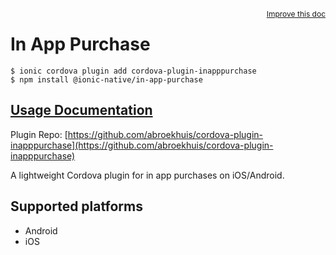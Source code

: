 <a style="float:right;font-size:12px;" href="http://github.com/ionic-team/ionic-native/edit/master/src/@ionic-native/plugins/in-app-purchase/index.ts#L1">
  Improve this doc
</a>

# In App Purchase

```
$ ionic cordova plugin add cordova-plugin-inapppurchase
$ npm install @ionic-native/in-app-purchase
```

## [Usage Documentation](https://ionicframework.com/docs/native/in-app-purchase/)

Plugin Repo: [https://github.com/abroekhuis/cordova-plugin-inapppurchase](https://github.com/abroekhuis/cordova-plugin-inapppurchase)

A lightweight Cordova plugin for in app purchases on iOS/Android.

## Supported platforms
- Android
- iOS



